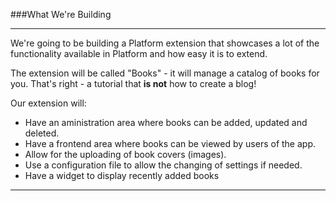 ###What We're Building

----------

We're going to be building a Platform extension that showcases a lot of the functionality available in Platform and how easy it is to extend.

The extension will be called "Books" - it will manage a catalog of books for you. That's right - a tutorial that **is not** how to create a blog!

Our extension will:

- Have an aministration area where books can be added, updated and deleted.
- Have a frontend area where books can be viewed by users of the app.
- Allow for the uploading of book covers (images).
- Use a configuration file to allow the changing of settings if needed.
- Have a widget to display recently added books

----------
